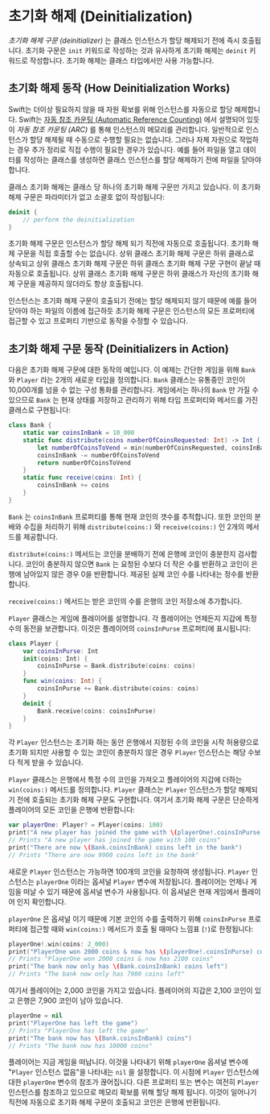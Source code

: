# 초기화 해제 \(Deinitialization\)

_초기화 해제 구문 \(deinitializer\)_ 는 클래스 인스턴스가 할당 해제되기 전에 즉시 호출됩니다. 초기화 구문은 `init` 키워드로 작성하는 것과 유사하게 초기화 해제는 `deinit` 키워드로 작성합니다. 초기화 해제는 클래스 타입에서만 사용 가능합니다.

## 초기화 해제 동작 \(How Deinitialization Works\)

Swift는 더이상 필요하지 않을 때 자원 확보를 위해 인스턴스를 자동으로 할당 해제합니다. Swift는 [자동 참조 카운팅 \(Automatic Reference Counting\)](https://docs.swift.org/swift-book/LanguageGuide/AutomaticReferenceCounting.html) 에서 설명되어 있듯이 _자동 참조 카운팅 \(ARC\)_ 를 통해 인스턴스의 메모리를 관리합니다. 일반적으로 인스턴스가 할당 해제될 때 수동으로 수행할 필요는 없습니다. 그러나 자체 자원으로 작업하는 경우 추가 정리로 직접 수행이 필요한 경우가 있습니다. 예를 들어 파일을 열고 데이터를 작성하는 클래스를 생성하면 클래스 인스턴스를 할당 해제하기 전에 파일을 닫아야 합니다.

클래스 초기화 해제는 클래스 당 하나의 초기화 해제 구문만 가지고 있습니다. 이 초기화 해제 구문은 파라미터가 없고 소괄호 없이 작성됩니다:

```swift
deinit {
    // perform the deinitialization
}
```

초기화 해제 구문은 인스턴스가 할당 해제 되기 직전에 자동으로 호출됩니다. 초기화 해제 구문을 직접 호출할 수는 없습니다. 상위 클래스 초기화 해제 구문은 하위 클래스로 상속되고 상위 클래스 초기화 해제 구문은 하위 클래스 초기화 해제 구문 구현이 끝날 때 자동으로 호출됩니다. 상위 클래스 초기화 해제 구문은 하위 클래스가 자신의 초기화 해제 구문을 제공하지 않더라도 항상 호출됩니다.

인스턴스는 초기화 해제 구문이 호출되기 전에는 할당 해제되지 않기 때문에 예를 들어 닫아야 하는 파일의 이름에 접근하듯 초기화 해제 구문은 인스턴스의 모든 프로퍼티에 접근할 수 있고 프로퍼티 기반으로 동작을 수정할 수 있습니다.

## 초기화 해제 구문 동작 \(Deinitializers in Action\)

다음은 초기화 해제 구문에 대한 동작의 예입니다. 이 예제는 간단한 게임을 위해 `Bank` 와 `Player` 라는 2개의 새로운 타입을 정의합니다. `Bank` 클래스는 유통중인 코인이 10,000개를 넘을 수 없는 구성 통화를 관리합니다. 게임에서는 하나의 `Bank` 만 가질 수 있으므로 `Bank` 는 현재 상태를 저장하고 관리하기 위해 타입 프로퍼티와 메서드를 가진 클래스로 구현됩니다:

```swift
class Bank {
    static var coinsInBank = 10_000
    static func distribute(coins numberOfCoinsRequested: Int) -> Int {
        let numberOfCoinsToVend = min(numberOfCoinsRequested, coinsInBank)
        coinsInBank -= numberOfCoinsToVend
        return numberOfCoinsToVend
    }
    static func receive(coins: Int) {
        coinsInBank += coins
    }
}
```

`Bank` 는 `coinsInBank` 프로퍼티를 통해 현재 코인의 갯수를 추적합니다. 또한 코인의 분배와 수집을 처리하기 위해 `distribute(coins:)` 와 `receive(coins:)` 인 2개의 메서드를 제공합니다.

`distribute(coins:)` 메서드는 코인을 분배하기 전에 은행에 코인이 충분한지 검사합니다. 코인이 충분하지 않으면 `Bank` 는 요청된 수보다 더 작은 수를 반환하고 코인이 은행에 남아있지 않은 경우 0을 반환합니다. 제공된 실제 코인 수를 나타내는 정수를 반환합니다.

`receive(coins:)` 메서드는 받은 코인의 수를 은행의 코인 저장소에 추가합니다.

`Player` 클래스는 게임에 플레이어를 설명합니다. 각 플레이어는 언제든지 지갑에 특정 수의 동전을 보관합니다. 이것은 플레이어의 `coinsInPurse` 프로퍼티에 표시됩니다:

```swift
class Player {
    var coinsInPurse: Int
    init(coins: Int) {
        coinsInPurse = Bank.distribute(coins: coins)
    }
    func win(coins: Int) {
        coinsInPurse += Bank.distribute(coins: coins)
    }
    deinit {
        Bank.receive(coins: coinsInPurse)
    }
}
```

각 `Player` 인스턴스는 초기화 하는 동안 은행에서 지정된 수의 코인을 시작 허용량으로 초기화 되지만 사용할 수 있는 코인이 충분하지 않은 경우 `Player` 인스턴스는 해당 수보다 적게 받을 수 있습니다.

`Player` 클래스는 은행에서 특정 수의 코인을 가져오고 플레이어의 지갑에 더하는 `win(coins:)` 메서드를 정의합니다. `Player` 클래스는 `Player` 인스턴스가 할당 해제되기 전에 호출되는 초기화 해제 구문도 구현합니다. 여기서 초기화 해제 구문은 단순하게 플레이어의 모든 코인을 은행에 반환합니다:

```swift
var playerOne: Player? = Player(coins: 100)
print("A new player has joined the game with \(playerOne!.coinsInPurse) coins")
// Prints "A new player has joined the game with 100 coins"
print("There are now \(Bank.coinsInBank) coins left in the bank")
// Prints "There are now 9900 coins left in the bank"
```

새로운 `Player` 인스턴스는 가능하면 100개의 코인을 요청하여 생성됩니다. `Player` 인스턴스는 `playerOne` 이라는 옵셔널 `Player` 변수에 저장됩니다. 플레이어는 언제나 게임을 떠날 수 있기 때문에 옵셔널 변수가 사용됩니다. 이 옵셔널은 현재 게임에서 플레이어 인지 확인합니다.

`playerOne` 은 옵셔널 이기 때문에 기본 코인의 수를 출력하기 위해 `coinsInPurse` 프로퍼티에 접근할 때와 `win(coins:)` 메서드가 호출 될 때마다 느낌표 \(`!`\)로 한정됩니다:

```swift
playerOne!.win(coins: 2_000)
print("PlayerOne won 2000 coins & now has \(playerOne!.coinsInPurse) coins")
// Prints "PlayerOne won 2000 coins & now has 2100 coins"
print("The bank now only has \(Bank.coinsInBank) coins left")
// Prints "The bank now only has 7900 coins left"
```

여기서 플레이어는 2,000 코인을 가지고 있습니다. 플레이어의 지갑은 2,100 코인이 있고 은행은 7,900 코인이 남아 있습니다.

```swift
playerOne = nil
print("PlayerOne has left the game")
// Prints "PlayerOne has left the game"
print("The bank now has \(Bank.coinsInBank) coins")
// Prints "The bank now has 10000 coins"
```

플레이어는 지금 게임을 떠납니다. 이것을 나타내기 위해 `playerOne` 옵셔널 변수에 "`Player` 인스턴스 없음"을 나타내는 `nil` 을 설정합니다. 이 시점에 `Player` 인스턴스에 대한 `playerOne` 변수의 참조가 끊어집니다. 다른 프로퍼티 또는 변수는 여전히 `Player` 인스턴스를 참조하고 있으므로 메모리 확보를 위해 할당 해제 됩니다. 이것이 일어나기 직전에 자동으로 초기화 해제 구문이 호출되고 코인은 은행에 반환됩니다.

